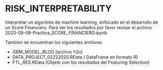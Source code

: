 # RISK_INTERPRETABILITY
Interpretar un algoritmo de machine learning, enfocado en el desarrollo de un Score Financiero. Para ver los resultados por favor revisar el archivo  2020-09-09-Practica_SCORE_FINANCIERO.ipynb

Tambien se encuentran los siguientes archivos:

- GBM_MODEL_BLOG (archivo h2o)
- DATA_PROJECT_02222020.RData ( DataFrame en formato R)
- FTL_RES.RData (Objeto con los resultados del Featuring Selection)
